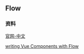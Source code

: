 ## Flow 

### 资料

[官网-中文](https://zhenyong.github.io/flowtype/)

[writing Vue Components with Flow](https://alligator.io/vuejs/components-flow/)



